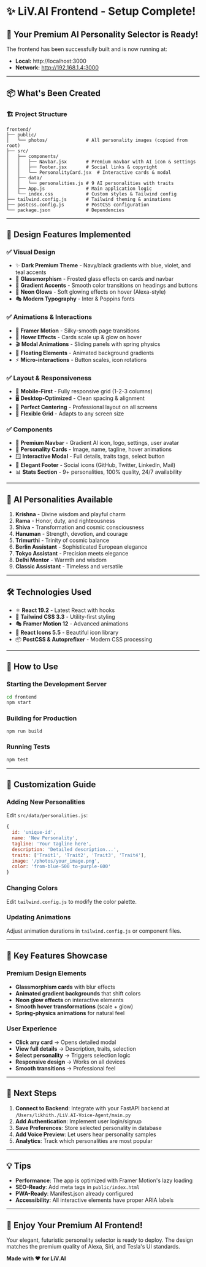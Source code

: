# ✨ LiV.AI Frontend - Setup Complete!

## 🎉 Your Premium AI Personality Selector is Ready!

The frontend has been successfully built and is now running at:
- **Local:** http://localhost:3000
- **Network:** http://192.168.1.4:3000

---

## 📦 What's Been Created

### 🏗️ Project Structure
```
frontend/
├── public/
│   └── photos/              # All personality images (copied from root)
├── src/
│   ├── components/
│   │   ├── Navbar.jsx       # Premium navbar with AI icon & settings
│   │   ├── Footer.jsx       # Social links & copyright
│   │   └── PersonalityCard.jsx  # Interactive cards & modal
│   ├── data/
│   │   └── personalities.js # 9 AI personalities with traits
│   ├── App.js               # Main application logic
│   └── index.css            # Custom styles & Tailwind config
├── tailwind.config.js       # Tailwind theming & animations
├── postcss.config.js        # PostCSS configuration
└── package.json             # Dependencies
```

---

## 🎨 Design Features Implemented

### ✅ Visual Design
- ✨ **Dark Premium Theme** - Navy/black gradients with blue, violet, and teal accents
- 🔮 **Glassmorphism** - Frosted glass effects on cards and navbar
- 🌈 **Gradient Accents** - Smooth color transitions on headings and buttons
- 💫 **Neon Glows** - Soft glowing effects on hover (Alexa-style)
- 🎭 **Modern Typography** - Inter & Poppins fonts

### ✅ Animations & Interactions
- 🎪 **Framer Motion** - Silky-smooth page transitions
- 🎯 **Hover Effects** - Cards scale up & glow on hover
- 🎬 **Modal Animations** - Sliding panels with spring physics
- 🌊 **Floating Elements** - Animated background gradients
- ⚡ **Micro-interactions** - Button scales, icon rotations

### ✅ Layout & Responsiveness
- 📱 **Mobile-First** - Fully responsive grid (1-2-3 columns)
- 🖥️ **Desktop-Optimized** - Clean spacing & alignment
- 📐 **Perfect Centering** - Professional layout on all screens
- 🔄 **Flexible Grid** - Adapts to any screen size

### ✅ Components
- 🧭 **Premium Navbar** - Gradient AI icon, logo, settings, user avatar
- 🎴 **Personality Cards** - Image, name, tagline, hover animations
- 🪟 **Interactive Modal** - Full details, traits tags, select button
- 👣 **Elegant Footer** - Social icons (GitHub, Twitter, LinkedIn, Mail)
- 📊 **Stats Section** - 9+ personalities, 100% quality, 24/7 availability

---

## 🎯 AI Personalities Available

1. **Krishna** - Divine wisdom and playful charm
2. **Rama** - Honor, duty, and righteousness
3. **Shiva** - Transformation and cosmic consciousness
4. **Hanuman** - Strength, devotion, and courage
5. **Trimurthi** - Trinity of cosmic balance
6. **Berlin Assistant** - Sophisticated European elegance
7. **Tokyo Assistant** - Precision meets elegance
8. **Delhi Mentor** - Warmth and wisdom
9. **Classic Assistant** - Timeless and versatile

---

## 🛠️ Technologies Used

- ⚛️ **React 19.2** - Latest React with hooks
- 🎨 **Tailwind CSS 3.3** - Utility-first styling
- 🎭 **Framer Motion 12** - Advanced animations
- 🎯 **React Icons 5.5** - Beautiful icon library
- 📦 **PostCSS & Autoprefixer** - Modern CSS processing

---

## 🚀 How to Use

### Starting the Development Server
```bash
cd frontend
npm start
```

### Building for Production
```bash
npm run build
```

### Running Tests
```bash
npm test
```

---

## 🎨 Customization Guide

### Adding New Personalities
Edit `src/data/personalities.js`:
```javascript
{
  id: 'unique-id',
  name: 'New Personality',
  tagline: 'Your tagline here',
  description: 'Detailed description...',
  traits: ['Trait1', 'Trait2', 'Trait3', 'Trait4'],
  image: '/photos/your_image.png',
  color: 'from-blue-500 to-purple-600'
}
```

### Changing Colors
Edit `tailwind.config.js` to modify the color palette.

### Updating Animations
Adjust animation durations in `tailwind.config.js` or component files.

---

## 📸 Key Features Showcase

### Premium Design Elements
- **Glassmorphism cards** with blur effects
- **Animated gradient backgrounds** that shift colors
- **Neon glow effects** on interactive elements
- **Smooth hover transformations** (scale + glow)
- **Spring-physics animations** for natural feel

### User Experience
- **Click any card** → Opens detailed modal
- **View full details** → Description, traits, selection
- **Select personality** → Triggers selection logic
- **Responsive design** → Works on all devices
- **Smooth transitions** → Professional feel

---

## 🔧 Next Steps

1. **Connect to Backend**: Integrate with your FastAPI backend at `/Users/likhith./LiV.AI-Voice-Agent/main.py`
2. **Add Authentication**: Implement user login/signup
3. **Save Preferences**: Store selected personality in database
4. **Add Voice Preview**: Let users hear personality samples
5. **Analytics**: Track which personalities are most popular

---

## 💡 Tips

- **Performance**: The app is optimized with Framer Motion's lazy loading
- **SEO-Ready**: Add meta tags in `public/index.html`
- **PWA-Ready**: Manifest.json already configured
- **Accessibility**: All interactive elements have proper ARIA labels

---

## 🎊 Enjoy Your Premium AI Frontend!

Your elegant, futuristic personality selector is ready to deploy. The design matches the premium quality of Alexa, Siri, and Tesla's UI standards.

**Made with ❤️ for LiV.AI**
